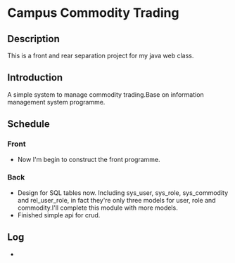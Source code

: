 # Campus Commodity Trading
## Description
This is a front and rear separation project for my java web class.
## Introduction
A simple system to manage commodity trading.Base on information management system programme.
## Schedule
### Front
- Now I'm begin to construct the front programme.
### Back
- Design for SQL tables now. Including sys_user, sys_role, sys_commodity and rel_user_role, in fact they're only three 
models for user, role and commodity.I'll complete this module with more models.
- Finished simple api for crud.
## Log
- 

